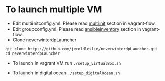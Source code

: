 To launch multiple VM
=====================

- Edit multiinitconfig.yml. Please read [multiinit](https://github.com/DemandCube/vagrant-flow#multiinit) section in vagrant-flow.
- Edit groupconfig.yml. Please read [ansibleinventory](https://github.com/DemandCube/vagrant-flow#ansibleinventory) section in vagrant-flow.
- Clone neverwinterdpLauncher

```
git clone https://github.com/jeroldleslie/neverwinterdpLauncher.git
cd neverwinterdpLauncher
```
- To launch in vagrant VM run ```./setup_virtualBox.sh```

- To launch in digital ocean ```./setup_digitalOcean.sh``` 
